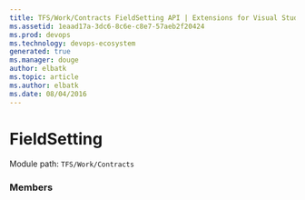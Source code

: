 ```yaml
---
title: TFS/Work/Contracts FieldSetting API | Extensions for Visual Studio Team Services
ms.assetid: 1eaad17a-3dc6-8c6e-c8e7-57aeb2f20424
ms.prod: devops
ms.technology: devops-ecosystem
generated: true
ms.manager: douge
author: elbatk
ms.topic: article
ms.author: elbatk
ms.date: 08/04/2016
---
```


# FieldSetting

Module path: `TFS/Work/Contracts`


### Members

